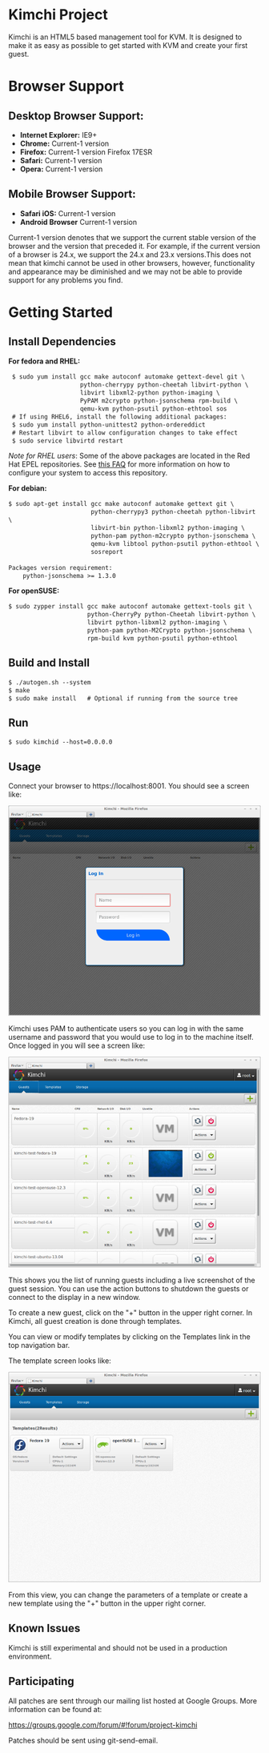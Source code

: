 Kimchi Project
==============

Kimchi is an HTML5 based management tool for KVM.  It is designed to make it
as easy as possible to get started with KVM and create your first guest.

Browser Support
===============
Desktop Browser Support:
-----------------------
* **Internet Explorer:** IE9+
* **Chrome:** Current-1 version
* **Firefox:** Current-1 version Firefox 17ESR
* **Safari:** Current-1 version
* **Opera:** Current-1 version

Mobile Browser Support:
-----------------------
* **Safari iOS:** Current-1 version
* **Android Browser** Current-1 version

Current-1 version denotes that we support the current stable version of the browser and the version
that preceded it. For example, if the current version of a browser is 24.x, we support the 24.x and
23.x versions.This does not mean that kimchi cannot be used in other browsers, however, functionality
and appearance may be diminished and we may not be able to provide support for any problems you find.

Getting Started
===============

Install Dependencies
--------------------

**For fedora and RHEL:**

     $ sudo yum install gcc make autoconf automake gettext-devel git \
                        python-cherrypy python-cheetah libvirt-python \
                        libvirt libxml2-python python-imaging \
                        PyPAM m2crypto python-jsonschema rpm-build \
                        qemu-kvm python-psutil python-ethtool sos
     # If using RHEL6, install the following additional packages:
     $ sudo yum install python-unittest2 python-ordereddict
     # Restart libvirt to allow configuration changes to take effect
     $ sudo service libvirtd restart

*Note for RHEL users*: Some of the above packages are located in the Red Hat
EPEL repositories.  See
[this FAQ](http://fedoraproject.org/wiki/EPEL#How_can_I_use_these_extra_packages.3F)
for more information on how to configure your system to access this repository.

**For debian:**

    $ sudo apt-get install gcc make autoconf automake gettext git \
                           python-cherrypy3 python-cheetah python-libvirt \
                           libvirt-bin python-libxml2 python-imaging \
                           python-pam python-m2crypto python-jsonschema \
                           qemu-kvm libtool python-psutil python-ethtool \
                           sosreport

    Packages version requirement:
        python-jsonschema >= 1.3.0

**For openSUSE:**

    $ sudo zypper install gcc make autoconf automake gettext-tools git \
                          python-CherryPy python-Cheetah libvirt-python \
                          libvirt python-libxml2 python-imaging \
                          python-pam python-M2Crypto python-jsonschema \
                          rpm-build kvm python-psutil python-ethtool


Build and Install
-----------------

    $ ./autogen.sh --system
    $ make
    $ sudo make install   # Optional if running from the source tree

Run
---

    $ sudo kimchid --host=0.0.0.0

Usage
-----

Connect your browser to https://localhost:8001.  You should see a screen like:

![Kimchi Login Screen](/docs/kimchi-login.png)

Kimchi uses PAM to authenticate users so you can log in with the same username
and password that you would use to log in to the machine itself.  Once logged in
you will see a screen like:

![Kimchi Guest View](/docs/kimchi-guest.png)

This shows you the list of running guests including a live screenshot of
the guest session.  You can use the action buttons to shutdown the guests
or connect to the display in a new window.

To create a new guest, click on the "+" button in the upper right corner.
In Kimchi, all guest creation is done through templates.

You can view or modify templates by clicking on the Templates link in the
top navigation bar.

The template screen looks like:

![Kimchi Template View](/docs/kimchi-templates.png)

From this view, you can change the parameters of a template or create a
new template using the "+" button in the upper right corner.

Known Issues
------------

Kimchi is still experimental and should not be used in a production
environment.

Participating
-------------

All patches are sent through our mailing list hosted at Google Groups.  More
information can be found at:

https://groups.google.com/forum/#!forum/project-kimchi

Patches should be sent using git-send-email.
